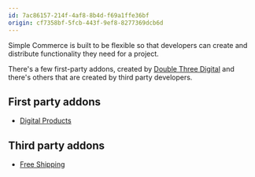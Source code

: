 ```yaml
---
id: 7ac86157-214f-4af8-8b4d-f69a1ffe36bf
origin: cf7358bf-5fcb-443f-9ef8-8277369dcb6d
---
```

Simple Commerce is built to be flexible so that developers can create and distribute functionality they need for a project.

There's a few first-party addons, created by [Double Three Digital](https://doublethree.digital) and there's others that are created by third party developers.

## First party addons
* [Digital Products](https://statamic.com/addons/double-three-digital/sc-digital-products)

## Third party addons
* [Free Shipping](https://statamic.com/addons/Phpsa/free-shipping-simple-commerce)